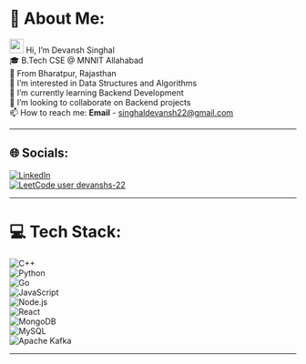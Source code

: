# 💫 About Me:
<img src="https://github-production-user-asset-6210df.s3.amazonaws.com/24524555/238178097-766d336d-b87d-44ba-807c-c51de2bc6b4d.gif" width="25" height="25"/> Hi, I’m Devansh Singhal  
🎓 B.Tech CSE @ MNNIT Allahabad  
📍 From Bharatpur, Rajasthan  
👀 I’m interested in Data Structures and Algorithms  
🌱 I’m currently learning Backend Development  
💞️ I’m looking to collaborate on Backend projects  
📫 How to reach me: **Email** - singhaldevansh22@gmail.com

---

## 🌐 Socials:
[![LinkedIn](https://img.shields.io/badge/LinkedIn-0077B5?style=for-the-badge&logo=linkedin&logoColor=white)](https://linkedin.com/in/devanshsinghal22)  
[![LeetCode user devanshs-22](https://img.shields.io/badge/dynamic/json?style=for-the-badge&labelColor=black&color=%23ffa116&label=LeetCode&query=solved&url=https%3A%2F%2Fleetcode-badge.vercel.app%2Fapi%2Fusers%2FDevansh_2k5&logo=leetcode&logoColor=yellow)](https://leetcode.com/Devansh_2k5/)

---

# 💻 Tech Stack:
![C++](https://img.shields.io/badge/C++-00599C?style=for-the-badge&logo=cplusplus&logoColor=white)  
![Python](https://img.shields.io/badge/Python-3776AB?style=for-the-badge&logo=python&logoColor=white)  
![Go](https://img.shields.io/badge/Go-%2300ADD8.svg?style=for-the-badge&logo=go&logoColor=white)  
![JavaScript](https://img.shields.io/badge/JavaScript-F7DF1E?style=for-the-badge&logo=javascript&logoColor=black)  
![Node.js](https://img.shields.io/badge/Node.js-339933?style=for-the-badge&logo=nodedotjs)  
![React](https://img.shields.io/badge/React-20232A?style=for-the-badge&logo=react)  
![MongoDB](https://img.shields.io/badge/MongoDB-4EA94B?style=for-the-badge&logo=mongodb&logoColor=white)  
![MySQL](https://img.shields.io/badge/MySQL-4479A1?style=for-the-badge&logo=mysql&logoColor=white)  
![Apache Kafka](https://img.shields.io/badge/Apache_Kafka-231F20?style=for-the-badge&logo=apache-kafka&logoColor=white)

---

<!-- Proudly created with GPRM ( https://gprm.itsvg.in ) -->
